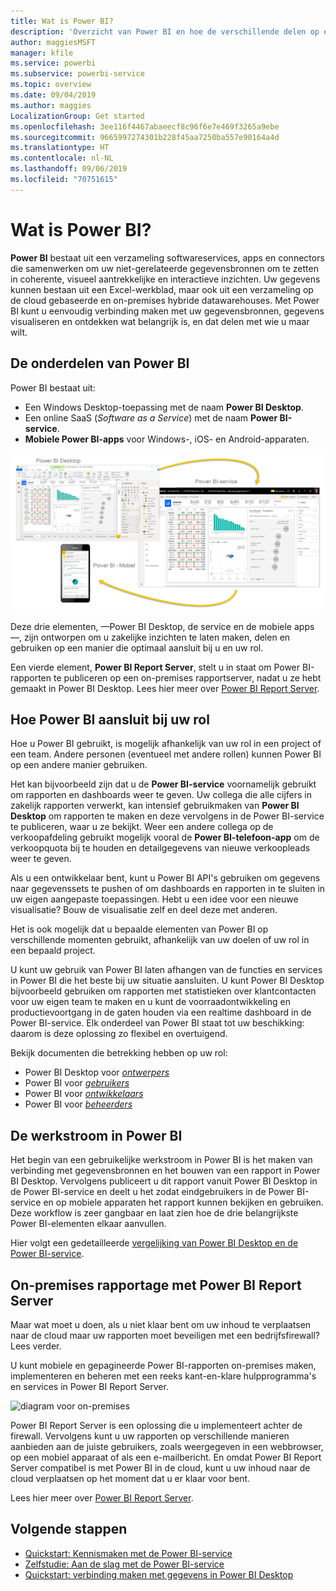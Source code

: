 ```yaml
---
title: Wat is Power BI?
description: 'Overzicht van Power BI en hoe de verschillende delen op elkaar aansluiten: Power BI Desktop, de Power BI-service, Power BI mobile, Report Server en Power BI embedded.'
author: maggiesMSFT
manager: kfile
ms.service: powerbi
ms.subservice: powerbi-service
ms.topic: overview
ms.date: 09/04/2019
ms.author: maggies
LocalizationGroup: Get started
ms.openlocfilehash: 3ee116f4467abaeecf8c96f6e7e469f3265a9ebe
ms.sourcegitcommit: 9665997274301b228f45aa7250ba557e90164a4d
ms.translationtype: HT
ms.contentlocale: nl-NL
ms.lasthandoff: 09/06/2019
ms.locfileid: "70751615"
---
```

# <a name="what-is-power-bi"></a>Wat is Power BI?
**Power BI** bestaat uit een verzameling softwareservices, apps en connectors die samenwerken om uw niet-gerelateerde gegevensbronnen om te zetten in coherente, visueel aantrekkelijke en interactieve inzichten. Uw gegevens kunnen bestaan uit een Excel-werkblad, maar ook uit een verzameling op de cloud gebaseerde en on-premises hybride datawarehouses. Met Power BI kunt u eenvoudig verbinding maken met uw gegevensbronnen, gegevens visualiseren en ontdekken wat belangrijk is, en dat delen met wie u maar wilt.

## <a name="the-parts-of-power-bi"></a>De onderdelen van Power BI
Power BI bestaat uit: 
- Een Windows Desktop-toepassing met de naam **Power BI Desktop**.
- Een online SaaS (*Software as a Service*) met de naam **Power BI-service**. 
- **Mobiele Power BI-apps** voor Windows-, iOS- en Android-apparaten.

![Power BI Desktop, service, mobile](media/power-bi-overview/power-bi-overview-blocks.png)

Deze drie elementen, &mdash;Power BI Desktop, de service en de mobiele apps&mdash;, zijn ontworpen om u zakelijke inzichten te laten maken, delen en gebruiken op een manier die optimaal aansluit bij u en uw rol.

Een vierde element, **Power BI Report Server**, stelt u in staat om Power BI-rapporten te publiceren op een on-premises rapportserver, nadat u ze hebt gemaakt in Power BI Desktop. Lees hier meer over [Power BI Report Server](#on-premises-reporting-with-power-bi-report-server).

## <a name="how-power-bi-matches-your-role"></a>Hoe Power BI aansluit bij uw rol
Hoe u Power BI gebruikt, is mogelijk afhankelijk van uw rol in een project of een team. Andere personen (eventueel met andere rollen) kunnen Power BI op een andere manier gebruiken.

Het kan bijvoorbeeld zijn dat u de **Power BI-service** voornamelijk gebruikt om rapporten en dashboards weer te geven. Uw collega die alle cijfers in zakelijk rapporten verwerkt, kan intensief gebruikmaken van **Power BI Desktop** om rapporten te maken en deze vervolgens in de Power BI-service te publiceren, waar u ze bekijkt. Weer een andere collega op de verkoopafdeling gebruikt mogelijk vooral de **Power BI-telefoon-app** om de verkoopquota bij te houden en detailgegevens van nieuwe verkoopleads weer te geven.

Als u een ontwikkelaar bent, kunt u Power BI API's gebruiken om gegevens naar gegevenssets te pushen of om dashboards en rapporten in te sluiten in uw eigen aangepaste toepassingen. Hebt u een idee voor een nieuwe visualisatie? Bouw de visualisatie zelf en deel deze met anderen.  

Het is ook mogelijk dat u bepaalde elementen van Power BI op verschillende momenten gebruikt, afhankelijk van uw doelen of uw rol in een bepaald project.

U kunt uw gebruik van Power BI laten afhangen van de functies en services in Power BI die het beste bij uw situatie aansluiten. U kunt Power BI Desktop bijvoorbeeld gebruiken om rapporten met statistieken over klantcontacten voor uw eigen team te maken en u kunt de voorraadontwikkeling en productievoortgang in de gaten houden via een realtime dashboard in de Power BI-service. Elk onderdeel van Power BI staat tot uw beschikking: daarom is deze oplossing zo flexibel en overtuigend.

Bekijk documenten die betrekking hebben op uw rol:
- Power BI Desktop voor [*ontwerpers*](desktop-what-is-desktop.md)
- Power BI voor [*gebruikers*](consumer/end-user-consumer.md)
- Power BI voor [*ontwikkelaars*](developer/what-can-you-do.md)
- Power BI voor [*beheerders*](service-admin-administering-power-bi-in-your-organization.md)

## <a name="the-flow-of-work-in-power-bi"></a>De werkstroom in Power BI
Het begin van een gebruikelijke werkstroom in Power BI is het maken van verbinding met gegevensbronnen en het bouwen van een rapport in Power BI Desktop. Vervolgens publiceert u dit rapport vanuit Power BI Desktop in de Power BI-service en deelt u het zodat eindgebruikers in de Power BI-service en op mobiele apparaten het rapport kunnen bekijken en gebruiken.
Deze workflow is zeer gangbaar en laat zien hoe de drie belangrijkste Power BI-elementen elkaar aanvullen.

Hier volgt een gedetailleerde [vergelijking van Power BI Desktop en de Power BI-service](service-service-vs-desktop.md).

## <a name="on-premises-reporting-with-power-bi-report-server"></a>On-premises rapportage met Power BI Report Server

Maar wat moet u doen, als u niet klaar bent om uw inhoud te verplaatsen naar de cloud maar uw rapporten moet beveiligen met een bedrijfsfirewall?  Lees verder.

U kunt mobiele en gepagineerde Power BI-rapporten on-premises maken, implementeren en beheren met een reeks kant-en-klare hulpprogramma's en services in Power BI Report Server.

![diagram voor on-premises](media/power-bi-overview/power-bi-report-server2.png)

Power BI Report Server is een oplossing die u implementeert achter de firewall. Vervolgens kunt u uw rapporten op verschillende manieren aanbieden aan de juiste gebruikers, zoals weergegeven in een webbrowser, op een mobiel apparaat of als een e-mailbericht. En omdat Power BI Report Server compatibel is met Power BI in de cloud, kunt u uw inhoud naar de cloud verplaatsen op het moment dat u er klaar voor bent. 

Lees hier meer over [Power BI Report Server](report-server/get-started.md).

## <a name="next-steps"></a>Volgende stappen
- [Quickstart: Kennismaken met de Power BI-service](service-the-new-power-bi-experience.md)   
- [Zelfstudie: Aan de slag met de Power BI-service](service-get-started.md)
- [Quickstart: verbinding maken met gegevens in Power BI Desktop](desktop-quickstart-connect-to-data.md)
